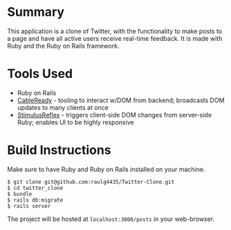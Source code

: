 # Summary

This application is a clone of Twitter, with the functionality to make posts to a page and have all active users receive real-time feedback.
It is made with Ruby and the Ruby on Rails framework.

# Tools Used

* Ruby on Rails
* [CableReady](https://cableready.stimulusreflex.com/) - tooling to interact w/DOM from backend; broadcasts DOM updates to many clients at once
* [StimulusReflex](https://docs.stimulusreflex.com/) - triggers client-side DOM changes from server-side Ruby; enables UI to be highly responsive

# Build Instructions

Make sure to have Ruby and Ruby on Rails installed on your machine.

```
$ git clone git@github.com:raulg4435/Twitter-Clone.git  
$ cd twitter_clone
$ bundle
$ rails db:migrate
$ rails server
```

The project will be hosted at `localhost:3000/posts` in your web-browser.
